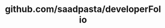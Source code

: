 ---
layout: post
title: github.com/saadpasta/developerFolio
categories: link
tags: [انگلیسی, برنامه‌نویسی]
---